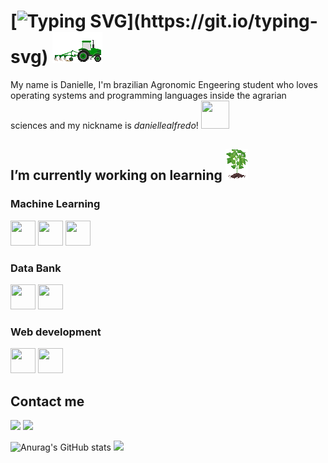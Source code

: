 # [![Typing SVG](https://readme-typing-svg.demolab.com?font=Fira+Code&weight=300&size=17&pause=1000&color=62F785&background=95AEFF00&lines=%F0%9F%91%8B+Hello!+Welcome+to+my+Github+profile.)](https://git.io/typing-svg)  ![trator](tratorzinho.gif)

 My name is Danielle, I'm brazilian Agronomic Engeering student who loves operating systems and programming languages inside the agrarian sciences and my nickname is *daniellealfredo*!  <img src="https://cultofthepartyparrot.com/parrots/hd/brazilianfanparrot.gif" width="45" height="45"/>

<!--
**daniellealfredo/daniellealfredo** is a ✨ _special_ ✨ repository because its `README.md` (this file) appears on your GitHub profile.

Here are some ideas to get you started: -->

## I’m currently working on learning   ![planta](plantinhaa.gif)
### Machine Learning
<img src="https://cdn.jsdelivr.net/gh/devicons/devicon@latest/icons/javascript/javascript-original.svg"  width="40" height="40" /> <img src="https://cdn.jsdelivr.net/gh/devicons/devicon@latest/icons/python/python-original.svg" width="40" height="40"  />  <img src="https://cdn.jsdelivr.net/gh/devicons/devicon@latest/icons/r/r-original.svg" width="40" height="40" /> 

### Data Bank
<img src="https://cdn.jsdelivr.net/gh/devicons/devicon@latest/icons/csharp/csharp-original.svg" width="40" height="40" /> <img src="https://cdn.jsdelivr.net/gh/devicons/devicon@latest/icons/mysql/mysql-original.svg"  width="40" height="40" />

### Web development
<img src="https://cdn.jsdelivr.net/gh/devicons/devicon@latest/icons/html5/html5-original.svg" width="40" height="40" />  <img src="https://cdn.jsdelivr.net/gh/devicons/devicon@latest/icons/css3/css3-original.svg" width="40" height="40" />  

## Contact me

<div>
<a href = "daniellesoares@discente.ufg.br"><img loading="lazy" src="https://img.shields.io/badge/Gmail-D14836?style=for-the-badge&logo=gmail&logoColor=white" target="_blank"></a>
<a href="https://www.linkedin.com/in/daniellealfredo/" target="_blank"><img loading="lazy" src="https://img.shields.io/badge/-LinkedIn-%230077B5?style=for-the-badge&logo=linkedin&logoColor=white" target="_blank"></a>   
</div>

![Anurag's GitHub stats](https://github-readme-stats.vercel.app/api?username=daniellealfredo&show_icons=true&theme=dark) <img src="https://user-images.githubusercontent.com/74038190/216655813-c9147cb2-cfee-4955-b591-52cac08f1f60.gif" width="200" />

